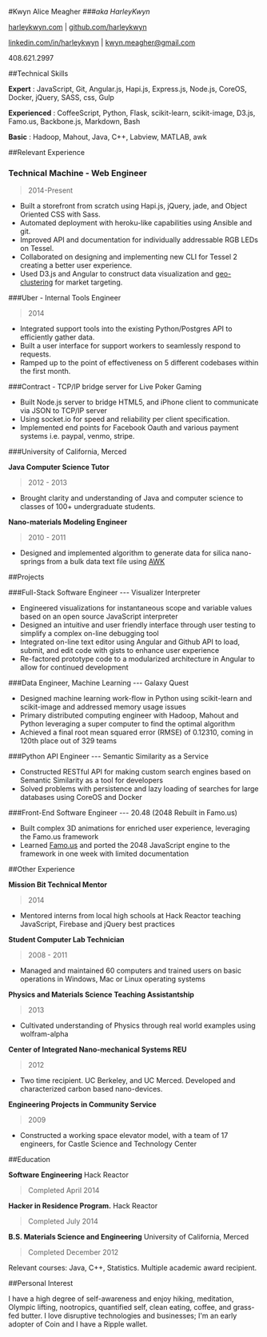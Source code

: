 #Kwyn Alice Meagher
###_aka HarleyKwyn_
<div class="contact_info" markdown="1">

[harleykwyn.com](http://harleykwyn.com) | [github.com/harleykwyn](http://github.com/HarleyKwyn)

[linkedin.com/in/harleykwyn](http://linkedin.com/in/harleykwyn) | [kwyn.meagher@gmail.com](kwyn.meagher@gmail.com)

408.621.2997
</div>

##Technical Skills

__Expert__ :  JavaScript, Git, Angular.js, Hapi.js, Express.js, Node.js, CoreOS, Docker, jQuery, SASS, css, Gulp

__Experienced__ :   CoffeeScript, Python, Flask, scikit-learn, scikit-image, D3.js, Famo.us, Backbone.js, Markdown, Bash

__Basic__ :  Hadoop, Mahout, Java, C++, Labview, MATLAB, awk

##Relevant Experience

### Technical Machine - Web Engineer
> 2014-Present

 - Built a storefront from scratch using Hapi.js, jQuery, jade, and Object Oriented CSS with Sass.
 - Automated deployment with heroku-like capabilities using Ansible and git.
 - Improved API and documentation for individually addressable RGB LEDs on Tessel.
 - Collaborated on designing and implementing new CLI for Tessel 2 creating a better user experience.
 - Used D3.js and Angular to construct data visualization and [geo-clustering](https://github.com/HarleyKwyn/Geo-Cluster) for market targeting.

###Uber - Internal Tools Engineer
>2014

 - Integrated support tools into the existing Python/Postgres API to efficiently gather data.
 - Built a user interface for support workers to seamlessly respond to requests.
 - Ramped up to the point of effectiveness on 5 different codebases within the first month.

###Contract - TCP/IP bridge server for Live Poker Gaming

 - Built Node.js server to bridge HTML5, and iPhone client to communicate via JSON to TCP/IP server
 - Using socket.io for speed and reliability per client specification.
 - Implemented end points for Facebook Oauth and various payment systems i.e. paypal, venmo, stripe.

###University of California, Merced

__Java Computer Science Tutor__
>2012 - 2013

 - Brought clarity and understanding of Java and computer science to classes of 100+ undergraduate students.

__Nano-materials Modeling Engineer__
>2010 - 2011

 - Designed and implemented algorithm to generate data for silica nano-springs from a bulk data text file using [AWK](http://en.wikipedia.org/wiki/AWK)

##Projects

###Full-Stack Software Engineer --- Visualizer Interpreter

  - Engineered visualizations for instantaneous scope and variable values based on an open source JavaScript interpreter
  - Designed an intuitive and user friendly interface through user testing to simplify a complex on-line debugging tool
  - Integrated on-line text editor using Angular and Github API to load, submit, and edit code with gists to enhance user experience
  - Re-factored prototype code to a modularized architecture in Angular to allow for continued development

###Data Engineer, Machine Learning --- Galaxy Quest

 - Designed machine learning work-flow in Python using scikit-learn and scikit-image and addressed memory usage issues
 - Primary distributed computing engineer with Hadoop, Mahout and Python leveraging a super computer to find the optimal algorithm
 - Achieved a final root mean squared error (RMSE) of 0.12310, coming in 120th place out of 329 teams

###Python API Engineer --- Semantic Similarity as a Service

 - Constructed RESTful API for making custom search engines based on Semantic Similarity as a tool for developers
 - Solved problems with persistence and lazy loading of searches for large databases using CoreOS and Docker

###Front-End Software Engineer --- 20.48 (2048 Rebuilt in Famo.us)

 - Built complex 3D animations for enriched user experience, leveraging the Famo.us framework
 - Learned [Famo.us](https://famo.us) and ported the 2048 JavaScript engine to the framework in one week with limited documentation

##Other Experience

__Mission Bit Technical Mentor__
>2014

 - Mentored interns from local high schools at Hack Reactor teaching JavaScript, Firebase and jQuery best practices

__Student Computer Lab Technician__
>2008 - 2011

 - Managed and maintained 60 computers and trained users on basic operations in Windows, Mac or Linux operating systems

__Physics and Materials Science Teaching Assistantship__
>2013

 - Cultivated understanding of Physics through real world examples using wolfram-alpha

__Center of Integrated Nano-mechanical Systems REU__
>2012

 - Two time recipient. UC Berkeley, and UC Merced. Developed and characterized carbon based nano-devices.

__Engineering Projects in Community Service__
>2009

 - Constructed a working space elevator model, with a team of 17 engineers, for Castle Science and Technology Center

##Education

__Software Engineering__ Hack Reactor
>Completed April 2014

__Hacker in Residence Program.__ Hack Reactor
>Completed July 2014

__B.S. Materials Science and Engineering__ University of California, Merced
>Completed December 2012

Relevant courses: Java, C++, Statistics. Multiple academic award recipient.

##Personal Interest

  I have a high degree of self-awareness and enjoy hiking, meditation, Olympic lifting, nootropics, quantified self, clean eating, coffee, and grass-fed butter. I love disruptive technologies and businesses; I'm an early adopter of Coin and I have a Ripple wallet.
